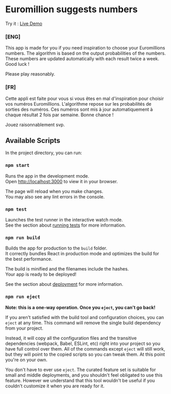 # Euromillion suggests numbers

Try it : [Live Demo](https://curious-palmier-d08c6b.netlify.app/)

### [ENG]

This app is made for you if you need inspiration
to choose your Euromillions numbers. The algorithm is based on the output
probabilities of the numbers. These numbers are updated automatically
with each result twice a week. Good luck !

Please play reasonably.

### [FR]

Cette appli est faite pour vous si vous êtes en mal
d'inspiration pour choisir vos numéros Euromillions. L'algorithme
repose sur les probabilités de sorties des numéros. Ces numéros sont
mis à jour automatiquement à chaque résultat 2 fois par semaine. Bonne
chance !

Jouez raisonnablement svp.

## Available Scripts

In the project directory, you can run:

### `npm start`

Runs the app in the development mode.\
Open [http://localhost:3000](http://localhost:3000) to view it in your browser.

The page will reload when you make changes.\
You may also see any lint errors in the console.

### `npm test`

Launches the test runner in the interactive watch mode.\
See the section about [running tests](https://facebook.github.io/create-react-app/docs/running-tests) for more information.

### `npm run build`

Builds the app for production to the `build` folder.\
It correctly bundles React in production mode and optimizes the build for the best performance.

The build is minified and the filenames include the hashes.\
Your app is ready to be deployed!

See the section about [deployment](https://facebook.github.io/create-react-app/docs/deployment) for more information.

### `npm run eject`

**Note: this is a one-way operation. Once you `eject`, you can't go back!**

If you aren't satisfied with the build tool and configuration choices, you can `eject` at any time. This command will remove the single build dependency from your project.

Instead, it will copy all the configuration files and the transitive dependencies (webpack, Babel, ESLint, etc) right into your project so you have full control over them. All of the commands except `eject` will still work, but they will point to the copied scripts so you can tweak them. At this point you're on your own.

You don't have to ever use `eject`. The curated feature set is suitable for small and middle deployments, and you shouldn't feel obligated to use this feature. However we understand that this tool wouldn't be useful if you couldn't customize it when you are ready for it.
